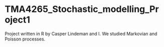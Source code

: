 # TMA4265_Stochastic_modelling_Project1

Project written in R by Casper Lindeman and I. We studied Markovian and Poisson processes. 
